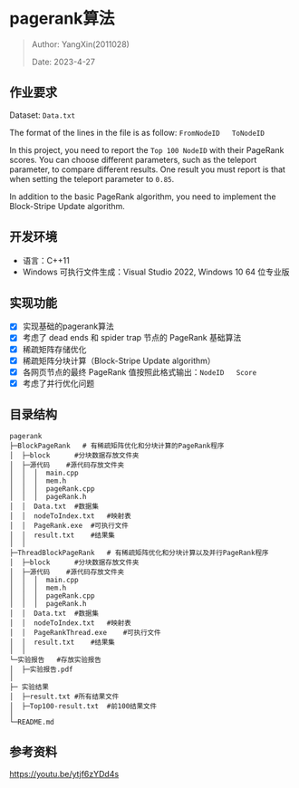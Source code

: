 # pagerank算法

> Author: YangXin(2011028)
>
> Date: 2023-4-27

## 作业要求

Dataset: `Data.txt`

The format of the lines in the file is as follow:  `FromNodeID   ToNodeID`

In this project, you need to report the `Top 100 NodeID` with their PageRank scores. You can choose different parameters, such as the teleport parameter, to compare different results. One result you must report is that when setting the teleport parameter to `0.85`.

In addition to the basic PageRank algorithm, you need to implement the Block-Stripe Update algorithm.

## 开发环境

- 语言：C++11
- Windows 可执行文件生成：Visual Studio 2022,  Windows 10 64 位专业版

## 实现功能


- [x] 实现基础的pagerank算法
- [x] 考虑了 dead ends 和 spider trap 节点的 PageRank 基础算法
- [x] 稀疏矩阵存储优化
- [x] 稀疏矩阵分块计算（Block-Stripe Update algorithm）
- [x] 各网页节点的最终 PageRank 值按照此格式输出：`NodeID   Score`
- [x] 考虑了并行优化问题

## 目录结构

```
pagerank
├─BlockPageRank   # 有稀疏矩阵优化和分块计算的PageRank程序
│  ├─block		#分块数据存放文件夹
│  ├─源代码	#源代码存放文件夹
│  │  │  main.cpp
│  │  │  mem.h
│  │  │  pageRank.cpp
│  │  │  pageRank.h
│  │  Data.txt	#数据集
│  │  nodeToIndex.txt	#映射表
│  │  PageRank.exe	#可执行文件
│  │  result.txt	#结果集
│  │
├─ThreadBlockPageRank   # 有稀疏矩阵优化和分块计算以及并行PageRank程序
│  ├─block		#分块数据存放文件夹
│  ├─源代码	#源代码存放文件夹
│  │  │  main.cpp
│  │  │  mem.h
│  │  │  pageRank.cpp
│  │  │  pageRank.h
│  │  Data.txt	#数据集
│  │  nodeToIndex.txt	#映射表
│  │  PageRankThread.exe	#可执行文件
│  │  result.txt	#结果集
│  │
└─实验报告   #存放实验报告
│  ├─实验报告.pdf
│	
├─ 实验结果
│  ├─result.txt	#所有结果文件
│  ├─Top100-result.txt	#前100结果文件
│
└─README.md
```

## 参考资料

https://youtu.be/ytjf6zYDd4s
